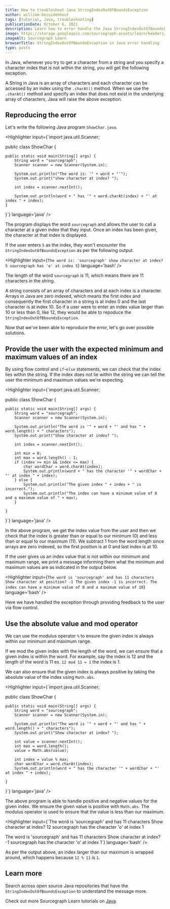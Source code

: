 ```yaml
---
title: How to troubleshoot Java StringIndexOutOfBoundsException
author: william-bezuidenhout
tags: [tutorial, Java, troubleshooting]
publicationDate: October 6, 2021
description: Learn how to error handle the Java StringIndexOutOfBoundsException
image: https://storage.googleapis.com/sourcegraph-assets/learn/headers/sourcegraph-learn-header.png
imageAlt: Sourcegraph Learn
browserTitle: StringIndexOutOfBoundsException in Java error handling
type: posts
---
```


In Java, whenever you try to get a character from a string and you specify a character index that is not within the string, you will get the following exception.

<Highlighter
input='Exception in thread "main" java.lang.StringIndexOutOfBoundsException: String index out of range:'
language='bash'
/>

A String in Java is an array of characters and each character can be accessed by an index using the `.charAt()` method. When we use the `.charAt()` method and specify an index that does not exist in the underlying array of characters, Java will raise the above exception.

## Reproducing the error
Let's write the following Java program `ShowChar.java`.

<Highlighter
input={`import java.util.Scanner;   
    
public class ShowChar {   
   
    public static void main(String[] args) {
        String word = "sourcegraph";
        Scanner scanner = new Scanner(System.in);   
   
        System.out.println("The word is: '" + word + "'");
        System.out.print("show character at index? ");   
  
        int index = scanner.nextInt();     
    
        System.out.println(word + " has '" + word.charAt(index) + "' at index " + index);   
    }    
}`}
language='java'
/>

The program displays the word `sourcegraph` and allows the user to call a character at a given index that they input. Once an index has been given, the character at that index is displayed.

If the user enters `5` as the index, they won't encounter the `StringIndexOutOfBoundsException` as per the following output.

<Highlighter
input={`The word is: 'sourcegraph'
show character at index? 5
sourcegraph has 'e' at index 5`}
language='bash'
/>

The length of the word `sourcegraph` is 11, which means there are 11 characters in the string.

A string consists of an array of characters and at each index is a character. Arrays in Java are zero indexed, which means the first index and consequently the first character in a string is at index 0 and the last character is at index 10. So if a user were to enter an index value larger than 10 or less than 0, like 12, they would be able to repoduce the `StringIndexOutOfBboundsException`.

<Highlighter
input='Exception in thread "main" java.lang.StringIndexOutOfBoundsException: String index out of range: 12
	at java.base/java.lang.StringLatin1.charAt(StringLatin1.java:47)
	at java.base/java.lang.String.charAt(String.java:693)
	at ShowChar.main(ShowChar.java:14)'
language='bash'
/>

Now that we've been able to reproduce the error, let's go over possible solutions.

## Provide the user with the expected minimum and maximum values of an index

By using flow control and `if`-`else` statements, we can check that the index lies within the string. If the index does not lie within the string we can tell the user the minimum and maximum values we're expecting.

<Highlighter
input={`import java.util.Scanner;
   
public class ShowChar {
     
    public static void main(String[] args) {
        String word = "sourcegraph";
        Scanner scanner = new Scanner(System.in);  
   
        System.out.println("The word is '" + word + "' and has " + word.length() + " characters");
        System.out.print("Show character at index? ");  
   
        int index = scanner.nextInt();   
   
        int min = 0;
        int max = word.length() - 1;
        if (index >= min && index <= max) {
            char wordChar = word.charAt(index);
            System.out.println(word + " has the character '" + wordChar + "' at index " + index);
        } else {
            System.out.println("The given index " + index + " is incorrect.");
            System.out.println("The index can have a minimum value of 0 and a maximum value of " + max);
        }   
   
    }
}`}
language='java'
/>

In the above program, we get the index value from the user and then we check that the index is greater than or equal to our minimum (0) and less than or equal to our maximum (11). We subtract 1 from the word length since arrays are zero indexed, so the first position is at 0 and last index is at 10.

If the user gives us an index value that is not within our minimum and maximum range, we print a message informing them what the minimum and maximum values are as indicated in the output below.

<Highlighter
input={`The word is 'sourcegraph' and has 11 characters
Show character at position? -1
The given index -1 is incorrect.
The index can have a minimum value of 0 and a maximum value of 10`}
language='bash'
/>

Here we have handled the exception through providing feedback to the user via flow control.

## Use the absolute value and mod operator

We can use the modulus operator `%` to ensure the given index is always within our minimum and maximum range.

If we mod the given index with the length of the word, we can ensure that a given index is within the word. For example, say the index is 12 and the length of the word is 11 ex. `12 mod 11 = 1` the index is 1.

We can also ensure that the given index is always positive by taking the absolute value of the index using `Math.abs`.

<Highlighter
input={`import java.util.Scanner;  
  
public class ShowChar {  
  
    public static void main(String[] args) {
        String word = "sourcegraph";
        Scanner scanner = new Scanner(System.in);  
  
        System.out.println("The word is '" + word + "' and has " + word.length() + " characters");
        System.out.print("Show character at index? ");   
  
        int value = scanner.nextInt();
        int max = word.length();
        value = Math.abs(value);  
  
        int index = value % max;
        char wordChar = word.charAt(index);
        System.out.println(word + " has the character '" + wordChar + "' at index " + index);
  
    }
}`}
language='java'
/>

The above program is able to handle positive and negative values for the given index. We ensure the given value is positive with `Math.abs`. The modulus operator is used to ensure that the value is less than our maximum. 

<Highlighter
input={`The word is 'sourcegraph' and has 11 characters
Show character at index? 12
sourcegraph has the character 'o' at index 1
   
The word is 'sourcegraph' and has 11 characters
Show character at index? -1
sourcegraph has the character 'o' at index 1`}
language='bash'
/>

As per the output above, an index larger than our maximum is wrapped around, which happens because `12 % 11` is `1`.

## Learn more

Search across open source Java repositories that have the `StringIndexOutOfBoundsException` to understand the message more.

<SourcegraphSearch query="StringIndexOutOfBoundsException lang:java" patternType="literal"/>

Check out more Sourcegraph Learn tutorials on [Java](https://learn.sourcegraph.com/tags/java).
